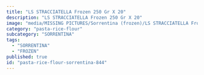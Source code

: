 ```yaml
---
title: "LS STRACCIATELLA Frozen 250 Gr X 20"
description: "LS STRACCIATELLA Frozen 250 Gr X 20"
image: "media/MISSING PICTURES/Sorrentina (frozen)/LS STRACCIATELLA Frozen 250 gr x  20.jpg"
category: "pasta-rice-flour"
subcategory: "SORRENTINA"
tags:
  - "SORRENTINA"
  - "FROZEN"
published: true
id: "pasta-rice-flour-sorrentina-844"
---
```

